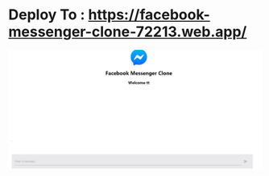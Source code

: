 # Deploy To : https://facebook-messenger-clone-72213.web.app/


<img src="https://raw.githubusercontent.com/mahdi-zoraghi/facebook-messenger-clone/master/facebook-messanger-clone-screen.jpg" />
